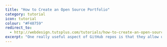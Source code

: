 ```yaml
---
title: "How to Create an Open Source Portfolio"
category: tutorial
icon: tutorial
colour: "#F48759"
redirect_to:
  - http://webdesign.tutsplus.com/tutorials/how-to-create-an-open-source-directory-on-github-pages--cms-26225
excerpt: "One really useful aspect of GitHub repos is that they allow us to host static websites thanks to GitHub Pages. But did you know that you can dynamically display all your GitHub repos on your website as well? In this tutorial I’m going to show you a great little trick using repository metadata to create a portfolio of your open source projects."
---
```


